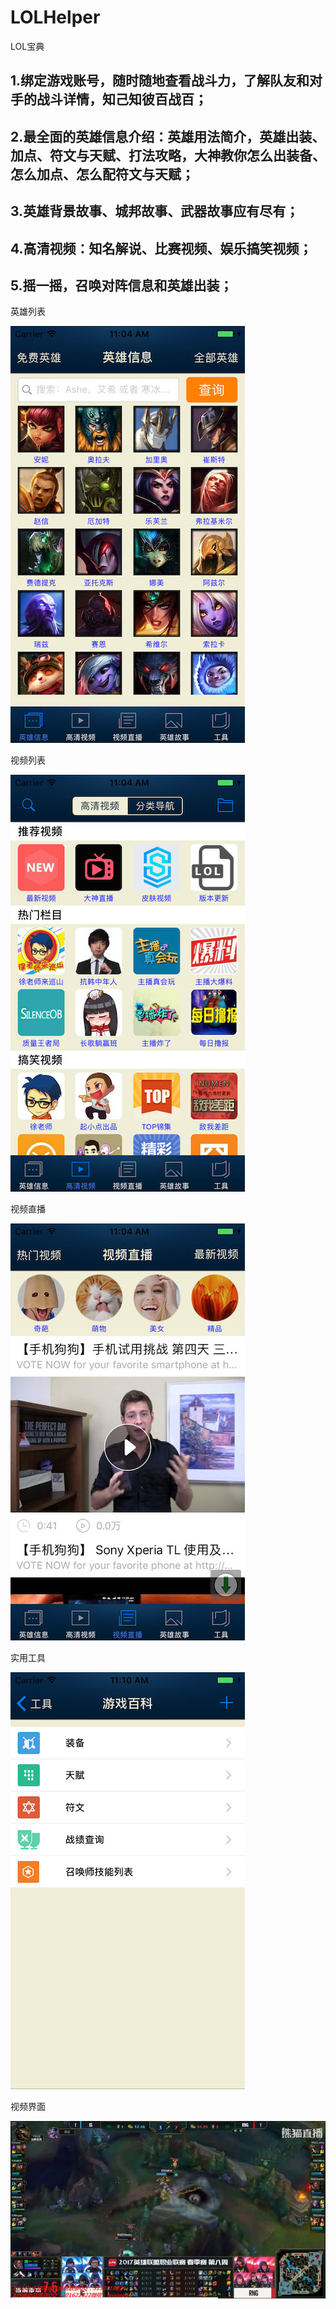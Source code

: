 # LOLHelper
LOL宝典
## 1.绑定游戏账号，随时随地查看战斗力，了解队友和对手的战斗详情，知己知彼百战百；
## 2.最全面的英雄信息介绍：英雄用法简介，英雄出装、加点、符文与天赋、打法攻略，大神教你怎么出装备、怎么加点、怎么配符文与天赋；
## 3.英雄背景故事、城邦故事、武器故事应有尽有；
## 4.高清视频：知名解说、比赛视频、娱乐搞笑视频；
## 5.摇一摇，召唤对阵信息和英雄出装；

英雄列表

![image](https://github.com/xiaowu1225/LOLHelper/blob/master/Screenshots/英雄列表.jpg)

视频列表

![image](https://github.com/xiaowu1225/LOLHelper/blob/master/Screenshots/视频列表.jpg)

视频直播

![image](https://github.com/xiaowu1225/LOLHelper/blob/master/Screenshots/视频直播.jpg)

实用工具

![image](https://github.com/xiaowu1225/LOLHelper/blob/master/Screenshots/实用工具.jpg)

视频界面

![image](https://github.com/xiaowu1225/LOLHelper/blob/master/Screenshots/视频界面.jpg)
